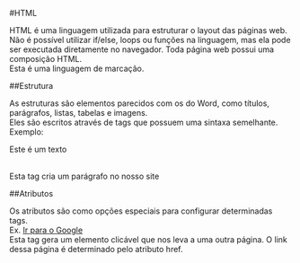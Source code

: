 #HTML

HTML é uma linguagem utilizada para estruturar o layout das páginas web. 
<br />Não é possível utilizar if/else, loops ou funções na linguagem, mas ela pode ser executada diretamente no navegador. Toda página web possui uma composição HTML.
<br />Esta é uma linguagem de marcação. 

##Estrutura

As estruturas são elementos parecidos com os do Word, como títulos, parágrafos, listas, tabelas e imagens.
<br />Eles são escritos através de tags que possuem uma sintaxa semelhante.
<br />Exemplo: <p>Este é um texto</p>
<br />Esta tag cria um parágrafo no nosso site 

##Atributos

Os atributos são como opções especiais para configurar determinadas tags.
<br />Ex. <a href="https://www.google.com">Ir para o Google</a>
<br />Esta tag gera um elemento clicável que nos leva a uma outra página. O link dessa página é determinado pelo atributo href.
